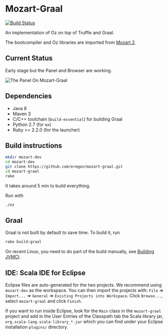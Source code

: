 # Mozart-Graal

[![Build Status](https://travis-ci.org/eregon/mozart-graal.svg?branch=master)](https://travis-ci.org/eregon/mozart-graal)

An implementation of Oz on top of Truffle and Graal.

The bootcompiler and Oz libraries are imported from [Mozart 2](https://github.com/mozart/mozart2).

## Current Status

Early stage but the Panel and Browser are working.

![The Panel On Mozart-Graal](https://pbs.twimg.com/media/Cf_bHhQXIAAtp_X.png)

## Dependencies

* Java 8
* Maven 3
* C/C++ toolchain (`build-essential`) for building Graal
* Python 2.7 (for `mx`)
* Ruby >= 2.2.0 (for the launcher)

## Build instructions

```bash
mkdir mozart-dev
cd mozart-dev
git clone https://github.com/eregon/mozart-graal.git
cd mozart-graal
rake
```

It takes around 5 min to build everything.

Run with
```bash
./oz
```

## Graal

Graal is not built by default to save time.
To build it, run
```bash
rake build:graal
```

On recent Linux, you need to do part of the build manually, see [Building JVMCI](vm/jvmci/README.md).

## IDE: Scala IDE for Eclipse

Eclipse files are auto-generated for the two projects.
We recommend using `mozart-dev` as the workspace.
You can then import the projects with:
`File` => `Import...` => `General` => `Existing Projects into Workspace`.
Click `Browse...`, select `mozart-graal` and click `Finish`.

If you want to run inside Eclipse, look for the `Main` class
in the `mozart-graal` project and add in the User Entries of the Classpath tab the Scala library jar,
`org.scala-lang.scala-library_*.jar` which you can find under your Eclipse installation `plugins/` directory.
